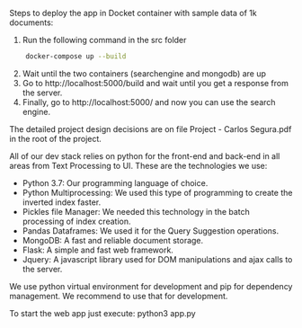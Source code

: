 Steps to deploy the app in Docket container with sample data of 1k documents:
1. Run the following command in the src folder
```bash
	docker-compose up --build
```
2. Wait until the two containers (searchengine and mongodb) are up
3. Go to http://localhost:5000/build and wait until you get a response from the server.
4. Finally, go to http://localhost:5000/ and now you can use the search engine.

The detailed project design decisions are on file Project - Carlos Segura.pdf in the root of the project.

All of our dev stack relies on python for the front-end and back-end in all areas from Text Processing to UI. These are the technologies we use:

* Python 3.7: Our programming language of choice.
* Python Multiprocessing: We used this type of programming to create the inverted index faster.
* Pickles file Manager: We needed this technology in the batch processing of index creation.
* Pandas Dataframes: We used it for the Query Suggestion operations.
* MongoDB: A fast and reliable document storage.
* Flask: A simple and fast web framework.
* Jquery: A javascript library used for DOM manipulations and ajax calls to the server.


We use python virtual environment for development and pip for dependency management. We recommend to use that for development.

To start the web app just execute: python3 app.py
